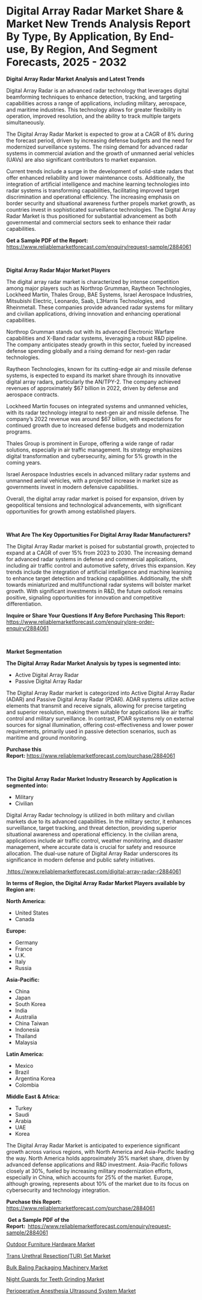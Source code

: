<p><h1>Digital Array Radar Market Share & Market New Trends Analysis Report By Type, By Application, By End-use, By Region, And Segment Forecasts, 2025 - 2032</h1></p><p><strong>Digital Array Radar Market Analysis and Latest Trends</strong></p>
<p><p>Digital Array Radar is an advanced radar technology that leverages digital beamforming techniques to enhance detection, tracking, and targeting capabilities across a range of applications, including military, aerospace, and maritime industries. This technology allows for greater flexibility in operation, improved resolution, and the ability to track multiple targets simultaneously. </p><p>The Digital Array Radar Market is expected to grow at a CAGR of 8% during the forecast period, driven by increasing defense budgets and the need for modernized surveillance systems. The rising demand for advanced radar systems in commercial aviation and the growth of unmanned aerial vehicles (UAVs) are also significant contributors to market expansion. </p><p>Current trends include a surge in the development of solid-state radars that offer enhanced reliability and lower maintenance costs. Additionally, the integration of artificial intelligence and machine learning technologies into radar systems is transforming capabilities, facilitating improved target discrimination and operational efficiency. The increasing emphasis on border security and situational awareness further propels market growth, as countries invest in sophisticated surveillance technologies. The Digital Array Radar Market is thus positioned for substantial advancement as both governmental and commercial sectors seek to enhance their radar capabilities.</p></p>
<p><strong>Get a Sample PDF of the Report:&nbsp;</strong> <a href="https://www.reliablemarketforecast.com/enquiry/request-sample/2884061?utm_campaign=1893&utm_medium=2&utm_source=Github&utm_content=ia&utm_term=13032025&utm_id=digital-array-radar">https://www.reliablemarketforecast.com/enquiry/request-sample/2884061</a></p>
<p>&nbsp;</p>
<p><strong>Digital Array Radar Major Market Players</strong></p>
<p><p>The digital array radar market is characterized by intense competition among major players such as Northrop Grumman, Raytheon Technologies, Lockheed Martin, Thales Group, BAE Systems, Israel Aerospace Industries, Mitsubishi Electric, Leonardo, Saab, L3Harris Technologies, and Rheinmetall. These companies provide advanced radar systems for military and civilian applications, driving innovation and enhancing operational capabilities.</p><p>Northrop Grumman stands out with its advanced Electronic Warfare capabilities and X-Band radar systems, leveraging a robust R&D pipeline. The company anticipates steady growth in this sector, fueled by increased defense spending globally and a rising demand for next-gen radar technologies.</p><p>Raytheon Technologies, known for its cutting-edge air and missile defense systems, is expected to expand its market share through its innovative digital array radars, particularly the AN/TPY-2. The company achieved revenues of approximately $67 billion in 2022, driven by defense and aerospace contracts.</p><p>Lockheed Martin focuses on integrated systems and unmanned vehicles, with its radar technology integral to next-gen air and missile defense. The company’s 2022 revenue was around $67 billion, with expectations for continued growth due to increased defense budgets and modernization programs.</p><p>Thales Group is prominent in Europe, offering a wide range of radar solutions, especially in air traffic management. Its strategy emphasizes digital transformation and cybersecurity, aiming for 5% growth in the coming years.</p><p>Israel Aerospace Industries excels in advanced military radar systems and unmanned aerial vehicles, with a projected increase in market size as governments invest in modern defensive capabilities.</p><p>Overall, the digital array radar market is poised for expansion, driven by geopolitical tensions and technological advancements, with significant opportunities for growth among established players.</p></p>
<p>&nbsp;</p>
<p><strong>What Are The Key Opportunities For Digital Array Radar Manufacturers?</strong></p>
<p><p>The Digital Array Radar market is poised for substantial growth, projected to expand at a CAGR of over 15% from 2023 to 2030. The increasing demand for advanced radar systems in defense and commercial applications, including air traffic control and automotive safety, drives this expansion. Key trends include the integration of artificial intelligence and machine learning to enhance target detection and tracking capabilities. Additionally, the shift towards miniaturized and multifunctional radar systems will bolster market growth. With significant investments in R&D, the future outlook remains positive, signaling opportunities for innovation and competitive differentiation.</p></p>
<p><strong>Inquire or Share Your Questions If Any Before Purchasing This Report:</strong> <a href="https://www.reliablemarketforecast.com/enquiry/pre-order-enquiry/2884061?utm_campaign=1893&utm_medium=2&utm_source=Github&utm_content=ia&utm_term=13032025&utm_id=digital-array-radar">https://www.reliablemarketforecast.com/enquiry/pre-order-enquiry/2884061</a></p>
<p>&nbsp;</p>
<p><strong>Market Segmentation</strong></p>
<p><strong>The Digital Array Radar Market Analysis by types is segmented into:</strong></p>
<p><ul><li>Active Digital Array Radar</li><li>Passive Digital Array Radar</li></ul></p>
<p><p>The Digital Array Radar market is categorized into Active Digital Array Radar (ADAR) and Passive Digital Array Radar (PDAR). ADAR systems utilize active elements that transmit and receive signals, allowing for precise targeting and superior resolution, making them suitable for applications like air traffic control and military surveillance. In contrast, PDAR systems rely on external sources for signal illumination, offering cost-effectiveness and lower power requirements, primarily used in passive detection scenarios, such as maritime and ground monitoring.</p></p>
<p><strong>Purchase this Report:&nbsp;</strong><a href="https://www.reliablemarketforecast.com/purchase/2884061?utm_campaign=1893&utm_medium=2&utm_source=Github&utm_content=ia&utm_term=13032025&utm_id=digital-array-radar">https://www.reliablemarketforecast.com/purchase/2884061</a></p>
<p>&nbsp;</p>
<p><strong>The Digital Array Radar Market Industry Research by Application is segmented into:</strong></p>
<p><ul><li>Military</li><li>Civilian</li></ul></p>
<p><p>Digital Array Radar technology is utilized in both military and civilian markets due to its advanced capabilities. In the military sector, it enhances surveillance, target tracking, and threat detection, providing superior situational awareness and operational efficiency. In the civilian arena, applications include air traffic control, weather monitoring, and disaster management, where accurate data is crucial for safety and resource allocation. The dual-use nature of Digital Array Radar underscores its significance in modern defense and public safety initiatives.</p></p>
<p><a href="https://www.reliablemarketforecast.com/digital-array-radar-r2884061?utm_campaign=1893&utm_medium=2&utm_source=Github&utm_content=ia&utm_term=13032025&utm_id=digital-array-radar">&nbsp;https://www.reliablemarketforecast.com/digital-array-radar-r2884061</a></p>
<p><strong>In terms of Region, the Digital Array Radar Market Players available by Region are:</strong></p>
<p>
    <p> <strong> North America: </strong>
        <ul>
            <li>United States</li>
            <li>Canada</li>
        </ul>
        </p> 
    <p> <strong> Europe: </strong>
        <ul>
            <li>Germany</li>
            <li>France</li>
            <li>U.K.</li>
            <li>Italy</li>
            <li>Russia</li>
        </ul>
        </p> 
    <p> <strong> Asia-Pacific: </strong>
        <ul>
            <li>China</li>
            <li>Japan</li>
            <li>South Korea</li>
            <li>India</li>
            <li>Australia</li>
            <li>China Taiwan</li>
            <li>Indonesia</li>
            <li>Thailand</li>
            <li>Malaysia</li>
        </ul>
        </p> 
    <p> <strong> Latin America: </strong>
        <ul>
            <li>Mexico</li>
            <li>Brazil</li>
            <li>Argentina Korea</li>
            <li>Colombia</li>
        </ul>
        </p> 
    <p> <strong> Middle East & Africa: </strong>
        <ul>
            <li>Turkey</li>
            <li>Saudi</li>
            <li>Arabia</li>
            <li>UAE</li>
            <li>Korea</li>
        </ul>
    </p>
    </p>
<p><p>The Digital Array Radar Market is anticipated to experience significant growth across various regions, with North America and Asia-Pacific leading the way. North America holds approximately 35% market share, driven by advanced defense applications and R&D investment. Asia-Pacific follows closely at 30%, fueled by increasing military modernization efforts, especially in China, which accounts for 25% of the market. Europe, although growing, represents about 10% of the market due to its focus on cybersecurity and technology integration.</p></p>
<p><strong>Purchase this Report: </strong><a href="https://www.reliablemarketforecast.com/purchase/2884061?utm_campaign=1893&utm_medium=2&utm_source=Github&utm_content=ia&utm_term=13032025&utm_id=digital-array-radar">https://www.reliablemarketforecast.com/purchase/2884061</a></p>
<p>&nbsp;<strong>Get a Sample PDF of the Report:&nbsp;&nbsp;</strong><a href="https://www.reliablemarketforecast.com/enquiry/request-sample/2884061?utm_campaign=1893&utm_medium=2&utm_source=Github&utm_content=ia&utm_term=13032025&utm_id=digital-array-radar">https://www.reliablemarketforecast.com/enquiry/request-sample/2884061</a></p>
<p><strong></strong></p>
<p><p><a href="https://github.com/luerabollevc/Market-Research-Report-List-1/blob/main/outdoor-furniture-hardware-market.md?utm_campaign=1893&utm_medium=2&utm_source=Github&utm_content=ia&utm_term=13032025&utm_id=digital-array-radar">Outdoor Furniture Hardware Market</a></p><p><a href="https://github.com/saguegrody74/Market-Research-Report-List-1/blob/main/trans-urethral-resectiontur-set-market.md?utm_campaign=1893&utm_medium=2&utm_source=Github&utm_content=ia&utm_term=13032025&utm_id=digital-array-radar">Trans Urethral Resection(TUR) Set Market</a></p><p><a href="https://github.com/yuukoleuda/Market-Research-Report-List-1/blob/main/bulk-baling-packaging-machinery-market.md?utm_campaign=1893&utm_medium=2&utm_source=Github&utm_content=ia&utm_term=13032025&utm_id=digital-array-radar">Bulk Baling Packaging Machinery Market</a></p><p><a href="https://github.com/tornapruttuz/Market-Research-Report-List-1/blob/main/night-guards-for-teeth-grinding-market.md?utm_campaign=1893&utm_medium=2&utm_source=Github&utm_content=ia&utm_term=13032025&utm_id=digital-array-radar">Night Guards for Teeth Grinding Market</a></p><p><a href="https://github.com/denighoylen1/Market-Research-Report-List-1/blob/main/perioperative-anesthesia-ultrasound-system-market.md?utm_campaign=1893&utm_medium=2&utm_source=Github&utm_content=ia&utm_term=13032025&utm_id=digital-array-radar">Perioperative Anesthesia Ultrasound System Market</a></p></p>